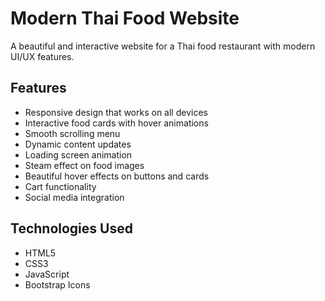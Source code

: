 # Modern Thai Food Website

A beautiful and interactive website for a Thai food restaurant with modern UI/UX features.

## Features

- Responsive design that works on all devices
- Interactive food cards with hover animations
- Smooth scrolling menu
- Dynamic content updates
- Loading screen animation
- Steam effect on food images
- Beautiful hover effects on buttons and cards
- Cart functionality
- Social media integration

## Technologies Used

- HTML5
- CSS3
- JavaScript
- Bootstrap Icons
